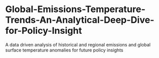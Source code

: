# Global-Emissions-Temperature-Trends-An-Analytical-Deep-Dive-for-Policy-Insight
A data driven analysis of historical and regional emissions and global surface temperature anomalies for future policy insights
